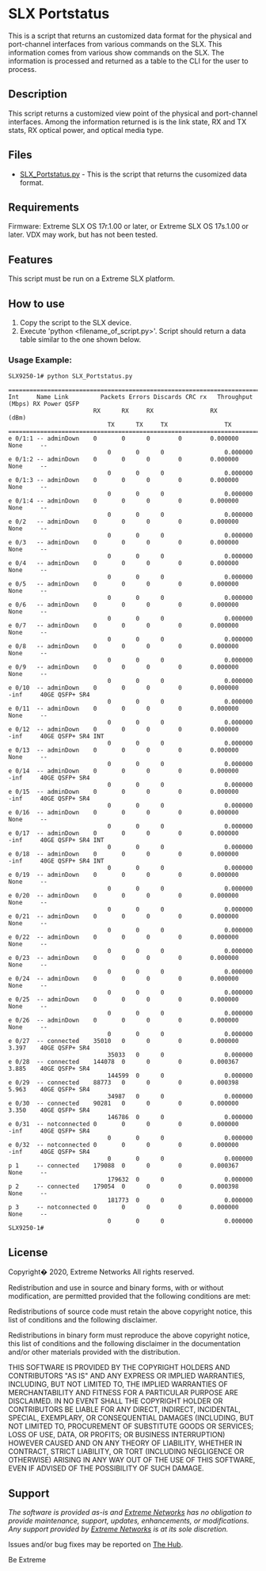 # SLX Portstatus

This is a script that returns an customized data format for the physical and
port-channel interfaces from various commands on the SLX. This information comes
from various show commands on the SLX. The information is processed and returned as
a table to the CLI for the user to process.

## Description

This script returns a customized view point of the physical and port-channel interfaces.
Among the information returned is is the link state, RX and TX stats, RX optical
power, and optical media type.

## Files

* [SLX_Portstatus.py](SLX_Portstatus.py) - This is the script that returns the
cusomized data format.

## Requirements

Firmware: Extreme SLX OS 17r.1.00 or later, or Extreme SLX OS 17s.1.00 or later.
VDX may work, but has not been tested.

## Features

This script must be run on a Extreme SLX platform.

## How to use

1. Copy the script to the SLX device.
2. Execute 'python <filename_of_script.py>'. Script should return a data table
similar to the one shown below.


### Usage Example:

```
SLX9250-1# python SLX_Portstatus.py                                                           

======================================================================================================================================================
Int     Name Link         Packets Errors Discards CRC rx   Throughput (Mbps) RX Power QSFP
                        RX      RX     RX                RX                (dBm)
                            TX      TX     TX                TX               
======================================================================================================================================================
e 0/1:1 -- adminDown    0       0      0        0        0.000000          None     --
                            0       0      0                 0.000000
e 0/1:2 -- adminDown    0       0      0        0        0.000000          None     --
                            0       0      0                 0.000000
e 0/1:3 -- adminDown    0       0      0        0        0.000000          None     --
                            0       0      0                 0.000000
e 0/1:4 -- adminDown    0       0      0        0        0.000000          None     --
                            0       0      0                 0.000000
e 0/2   -- adminDown    0       0      0        0        0.000000          None     --
                            0       0      0                 0.000000
e 0/3   -- adminDown    0       0      0        0        0.000000          None     --
                            0       0      0                 0.000000
e 0/4   -- adminDown    0       0      0        0        0.000000          None     --
                            0       0      0                 0.000000
e 0/5   -- adminDown    0       0      0        0        0.000000          None     --
                            0       0      0                 0.000000
e 0/6   -- adminDown    0       0      0        0        0.000000          None     --
                            0       0      0                 0.000000
e 0/7   -- adminDown    0       0      0        0        0.000000          None     --
                            0       0      0                 0.000000
e 0/8   -- adminDown    0       0      0        0        0.000000          None     --
                            0       0      0                 0.000000
e 0/9   -- adminDown    0       0      0        0        0.000000          None     --
                            0       0      0                 0.000000
e 0/10  -- adminDown    0       0      0        0        0.000000          -inf     40GE QSFP+ SR4
                            0       0      0                 0.000000
e 0/11  -- adminDown    0       0      0        0        0.000000          None     --
                            0       0      0                 0.000000
e 0/12  -- adminDown    0       0      0        0        0.000000          -inf     40GE QSFP+ SR4 INT
                            0       0      0                 0.000000
e 0/13  -- adminDown    0       0      0        0        0.000000          None     --
                            0       0      0                 0.000000
e 0/14  -- adminDown    0       0      0        0        0.000000          -inf     40GE QSFP+ SR4
                            0       0      0                 0.000000
e 0/15  -- adminDown    0       0      0        0        0.000000          -inf     40GE QSFP+ SR4
                            0       0      0                 0.000000
e 0/16  -- adminDown    0       0      0        0        0.000000          None     --
                            0       0      0                 0.000000
e 0/17  -- adminDown    0       0      0        0        0.000000          -inf     40GE QSFP+ SR4 INT
                            0       0      0                 0.000000
e 0/18  -- adminDown    0       0      0        0        0.000000          -inf     40GE QSFP+ SR4 INT
                            0       0      0                 0.000000
e 0/19  -- adminDown    0       0      0        0        0.000000          None     --
                            0       0      0                 0.000000
e 0/20  -- adminDown    0       0      0        0        0.000000          None     --
                            0       0      0                 0.000000
e 0/21  -- adminDown    0       0      0        0        0.000000          None     --
                            0       0      0                 0.000000
e 0/22  -- adminDown    0       0      0        0        0.000000          None     --
                            0       0      0                 0.000000
e 0/23  -- adminDown    0       0      0        0        0.000000          None     --
                            0       0      0                 0.000000
e 0/24  -- adminDown    0       0      0        0        0.000000          None     --
                            0       0      0                 0.000000
e 0/25  -- adminDown    0       0      0        0        0.000000          None     --
                            0       0      0                 0.000000
e 0/26  -- adminDown    0       0      0        0        0.000000          None     --
                            0       0      0                 0.000000
e 0/27  -- connected    35010   0      0        0        0.000000          3.397    40GE QSFP+ SR4
                            35033   0      0                 0.000000
e 0/28  -- connected    144078  0      0        0        0.000367          3.885    40GE QSFP+ SR4
                            144599  0      0                 0.000000
e 0/29  -- connected    88773   0      0        0        0.000398          5.963    40GE QSFP+ SR4
                            34987   0      0                 0.000000
e 0/30  -- connected    90281   0      0        0        0.000000          3.350    40GE QSFP+ SR4
                            146786  0      0                 0.000000
e 0/31  -- notconnected 0       0      0        0        0.000000          -inf     40GE QSFP+ SR4
                            0       0      0                 0.000000
e 0/32  -- notconnected 0       0      0        0        0.000000          -inf     40GE QSFP+ SR4
                            0       0      0                 0.000000
p 1     -- connected    179088  0      0        0        0.000367          None     --
                            179632  0      0                 0.000000
p 2     -- connected    179054  0      0        0        0.000398          None     --
                            181773  0      0                 0.000000
p 3     -- notconnected 0       0      0        0        0.000000          None     --
                            0       0      0                 0.000000
SLX9250-1#
```



## License

Copyright� 2020, Extreme Networks All rights reserved.

Redistribution and use in source and binary forms, with or without modification, are permitted provided that the following conditions are met:

Redistributions of source code must retain the above copyright notice, this list of conditions and the following disclaimer.

Redistributions in binary form must reproduce the above copyright notice, this list of conditions and the following disclaimer in the documentation and/or other materials provided with the distribution.

THIS SOFTWARE IS PROVIDED BY THE COPYRIGHT HOLDERS AND CONTRIBUTORS "AS IS" AND ANY EXPRESS OR IMPLIED WARRANTIES, INCLUDING, BUT NOT LIMITED TO, THE IMPLIED WARRANTIES OF MERCHANTABILITY AND FITNESS FOR A PARTICULAR PURPOSE ARE DISCLAIMED. IN NO EVENT SHALL THE COPYRIGHT HOLDER OR CONTRIBUTORS BE LIABLE FOR ANY DIRECT, INDIRECT, INCIDENTAL, SPECIAL, EXEMPLARY, OR CONSEQUENTIAL DAMAGES (INCLUDING, BUT NOT LIMITED TO, PROCUREMENT OF SUBSTITUTE GOODS OR SERVICES; LOSS OF USE, DATA, OR PROFITS; OR BUSINESS INTERRUPTION) HOWEVER CAUSED AND ON ANY THEORY OF LIABILITY, WHETHER IN CONTRACT, STRICT LIABILITY, OR TORT (INCLUDING NEGLIGENCE OR OTHERWISE) ARISING IN ANY WAY OUT OF THE USE OF THIS SOFTWARE, EVEN IF ADVISED OF THE POSSIBILITY OF SUCH DAMAGE.

## Support
_The software is provided as-is and [Extreme Networks](http://www.extremenetworks.com/) has no obligation to provide maintenance, support, updates, enhancements, or modifications. Any support provided by [Extreme Networks](http://www.extremenetworks.com/) is at its sole discretion._

Issues and/or bug fixes may be reported on [The Hub](https://community.extremenetworks.com/extreme).


Be Extreme
